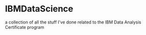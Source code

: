 # IBMDataScience
a collection of all the stuff I've done related to the IBM Data Analysis Certificate program
